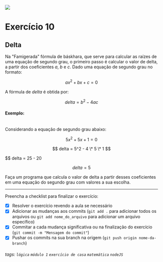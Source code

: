 ![](https://i.imgur.com/xG74tOh.png)

# Exercício 10

## Delta

Na "Famigerada" fórmula de báskhara, que serve para calcular as raízes de uma equação de segundo grau, o primeiro passo é calcular o valor de delta, a partir dos coeficientes $a$, $b$ e $c$. Dado uma equação de segundo grau no formato:

$$ ax^2 + bx + c = 0 $$

A fórmula de $delta$ é obtida por:

$$ delta = b^2 - 4ac $$

#### Exemplo:

\
Considerando a equação de segundo grau abaixo:

$$ 5x^2 + 5x + 1 = 0 $$

$$ delta = 5^2 - 4 \* 5 \* 1 $$

$$ delta = 25 - 20

$$ delta = 5 $$

Faça um programa que calcula o valor de delta a partir desses coeficientes em uma equação do segundo grau com valores a sua escolha.

---

Preencha a checklist para finalizar o exercício:

- [x] Resolver o exercício revendo a aula se necessário
- [x] Adicionar as mudanças aos commits (`git add .` para adicionar todos os arquivos ou `git add nome_do_arquivo` para adicionar um arquivo específico)
- [x] Commitar a cada mudança significativa ou na finalização do exercício (`git commit -m "Mensagem do commit"`)
- [x] Pushar os commits na sua branch na origem (`git push origin nome-da-branch`)

###### tags: `lógica` `módulo 1` `exercício de casa` `matemática` `nodeJS`
